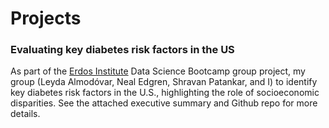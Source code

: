 # Projects

### Evaluating key diabetes risk factors in the US

As part of the [Erdos Institute](https://www.erdosinstitute.org/) Data Science Bootcamp group project, my group (Leyda Almodóvar, Neal Edgren, Shravan Patankar, and I) to identify key diabetes risk factors in the U.S., highlighting the role of socioeconomic disparities. See the attached executive summary and Github repo for more details.

### 

